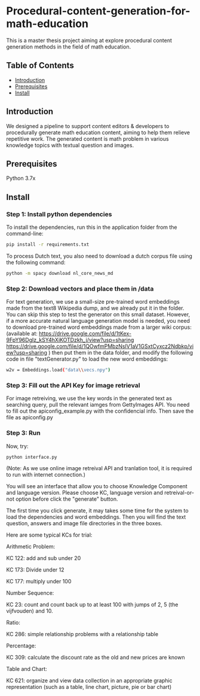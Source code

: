 # Procedural-content-generation-for-math-education
This is a master thesis project aiming at explore procedural content generation methods in the field of math education. 

## Table of Contents

- [Introduction](#introduction)
- [Prerequisites](#prerequisites)
- [Install](#install)

## Introduction

We designed a pipeline to support content editors & developers to procedurally generate math education content, aiming to help them relieve repetitive work. The generated content is math problem in various knowledge topics with textual question and images.

## Prerequisites

Python 3.7x

## Install

### Step 1: Install python dependencies
To install the dependencies, run this in the application folder from the command-line:
```sh
pip install -r requirements.txt
```
To process Dutch text, you also need to download a dutch corpus file using the following command:
```sh
python -m spacy download nl_core_news_md
```
### Step 2: Download vectors and place them in /data

For text generation, we use a small-size pre-trained word embeddings made from the text8 Wikipedia dump, and we already put it in the folder.
You can skip this step to test the generator on this small dataset.
However, if a more accurate natural language generation model is needed, you need to download pre-trained word embeddings made from a larger wiki corpus:
(available at:
https://drive.google.com/file/d/1tKex-9FpY96DgIz_kSY4hXiKOTDzkh_j/view?usp=sharing
https://drive.google.com/file/d/1QOwfmPMbzNsIV1aV1GSxtCyxcz2Ndbkp/view?usp=sharing
)
then put them in the data folder, and modify the following code in file "textGenerator.py" to load the new word embeddings:
```sh
w2v = Embeddings.load("data\\vecs.npy")
```
### Step 3: Fill out the API Key for image retrieval

For image retreiving, we use the key words in the generated text as searching query, pull the relevant iamges from GettyImages API.
You need to fill out the apiconfig_example.py with the confidencial info. 
Then save the file as apiconfig.py

### Step 3: Run

Now, try:
```sh
python interface.py 
```
(Note: As we use online image retreival API and tranlation tool, it is required to run with internet connection.)


You will see an interface that allow you to choose Knowledge Component and language version. Please choose KC, language version and retreival-or-not option before click the "generate" button.

The first time you click generate, it may takes some time for the system to load the dependencies and word embeddings.
Then you will find the text question, answers and image file directories in the three boxes.

Here are some typical KCs for trial:

Arithmetic Problem:

KC 122:  add and sub under 20

KC 173: Divide under 12

KC 177: multiply under 100

Number Sequence:

KC 23: count and count back up to at least 100 with jumps of 2, 5 (the vijfvouden) and 10.

Ratio:

KC 286: simple relationship problems with a relationship table

Percentage:

KC 309: calculate the discount rate as the old and new prices are known

Table and Chart:

KC 621: organize and view data collection in an appropriate graphic representation (such as a table, line chart, picture, pie or bar chart)
